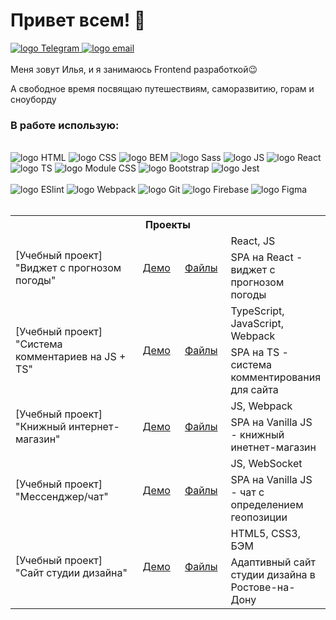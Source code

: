 # Привет всем! 👋

<a target="_blank" href="https://t.me/ilyatkcnk">
    <img src="https://img.shields.io/badge/Telegram-1f1f1f?style=flat-square&logo=Telegram&labelColor=1f1f1f" alt="logo Telegram"/>
</a>
<a target="_blank" href="mailto:detperson@gmail.com">
    <img src="https://img.shields.io/badge/Gmail-1f1f1f?style=flat-square&logo=Gmail&labelColor=1f1f1f" alt="logo email"/>
</a>
<br>
<br>
  Меня зовут Илья, и я занимаюсь Frontend разработкой😉<br>

  А свободное время посвящаю путешествиям, саморазвитию, горам и сноуборду<br>

<h3>В работе использую:</h3><br>
<div>
    <div>
        <img src='https://img.shields.io/badge/HTML5-code-FF9200?style=flat-square&logo=html5&labelColor=black' alt='logo HTML' />
        <img src='https://img.shields.io/badge/CSS3-code-FF9200?style=flat-square&logo=css3&labelColor=black' alt='logo CSS' />
        <img src='https://img.shields.io/badge/BEM-code-FF9200?style=flat-square&labelColor=black' alt='logo BEM' />
        <img src='https://img.shields.io/badge/SASS-code-FF9200?style=flat-square&logo=sass&labelColor=black' alt='logo Sass' />
        <img src='https://img.shields.io/badge/JavaScript-code-FF9200?style=flat-square&logo=javascript&labelColor=black' alt='logo JS' />
        <img src='https://img.shields.io/badge/React-code-FF9200?style=flat-square&logo=react&labelColor=black' alt='logo React' /><br>
        <img src='https://img.shields.io/badge/TypeScript-code-FF9200?style=flat-square&logo=typescript&labelColor=black' alt='logo TS' />
        <img src='https://img.shields.io/badge/Module CSS-code-FF9200?style=flat-square&logo=modulecss&labelColor=black' alt='logo Module CSS' />
        <img src='https://img.shields.io/badge/Bootstrap-code-FF9200?style=flat-square&logo=bootstrap&labelColor=black' alt='logo Bootstrap' />
        <img src='https://img.shields.io/badge/Jest-code-FF9200?style=flat-square&logo=jest&labelColor=black' alt='logo Jest' />
    </div><br>
    <div>
        <img src='https://img.shields.io/badge/ESlint-tool-1924B1?style=flat-square&logo=eslint&labelColor=black' alt='logo ESlint' />
        <img src='https://img.shields.io/badge/Webpack-tool-1924B1?style=flat-square&logo=webpack&labelColor=black' alt='logo Webpack' />
        <img src='https://img.shields.io/badge/Git-tool-1924B1?style=flat-square&logo=git&labelColor=black' alt='logo Git' />
        <img src='https://img.shields.io/badge/Firebase-tool-1924B1?style=flat-square&logo=firebase&labelColor=black' alt='logo Firebase' />
        <img src='https://img.shields.io/badge/Figma-tool-1924B1?style=flat-square&logo=figma&labelColor=black' alt='logo Figma' />
    </div>
</div><br>
<table>
    <tr>
        <th colspan="4">
            Проекты
        </th>
    </tr>
    <tr>
        <td rowspan="2" width="375">
            [Учебный проект] "Виджет с прогнозом погоды"
        </td>
        <td rowspan="2" width="70">
            <a target="_blank" href="https://weather-app-3cdf0.web.app/">
                Демо
            </a>
        </td>
        <td rowspan="2" width="70">
            <a target="_blank" href="https://github.com/detperson/module28_homework_weather_app">
                Файлы
            </a>
        </td>
        <td width="fit-content">
            React, JS
        </td>
    </tr>
    <tr>
        <td>
            SPA на React - виджет с прогнозом погоды
        </td>
    </tr>
    <tr>
        <td rowspan="2" width="375">
            [Учебный проект] "Система комментариев на JS + TS"
        </td>
        <td rowspan="2" width="70">
            <a target="_blank" href="https://comment-system-7404a.web.app/">
                Демо
            </a>
        </td>
        <td rowspan="2" width="70">
            <a target="_blank" href="https://github.com/detperson/module20_homework-Comments-system">
                Файлы
            </a>
        </td>
        <td width="fit-content">
            TypeScript, JavaScript, Webpack
        </td>
    </tr>
    <tr>
        <td>
            SPA на TS - система комментирования для сайта
        </td>
    </tr>
    <tr>
        <td rowspan="2" width="375">
            [Учебный проект] "Книжный интернет-магазин"
        </td>
        <td rowspan="2" width="70">
            <a target="_blank" href="https://bookstore-77fb4.web.app/">
                Демо
            </a>
        </td>
        <td rowspan="2" width="70">
            <a target="_blank" href="https://github.com/detperson/module25_homework-bookshop">
                Файлы
            </a>
        </td>
        <td width="fit-content">
            JS, Webpack
        </td>
    </tr>
    <tr>
        <td>
            SPA на Vanilla JS - книжный инетнет-магазин
        </td>
    </tr>
    <tr>
        <td rowspan="2" width="375">
            [Учебный проект] "Мессенджер/чат"
        </td>
        <td rowspan="2" width="70">
            <a target="_blank"
                href="https://messenger-chat-5a674.web.app/">
                Демо
            </a>
        </td>
        <td rowspan="2" width="70">
            <a target="_blank"
                href="https://github.com/detperson/module15_homework/tree/main/15.5%20%D0%97%D0%B0%D0%B4%D0%B0%D0%BD%D0%B8%D0%B5%203.%20%D0%A7%D0%B0%D1%82">
                Файлы
            </a>
        </td>
        <td width="fit-content">
            JS, WebSocket
        </td>
    </tr>
    <tr>
        <td>
            SPA на Vanilla JS - чат с определением геопозиции
        </td>
    </tr>
    <tr>
        <td rowspan="2" width="375">
            [Учебный проект] "Сайт студии дизайна"
        </td>
        <td rowspan="2" width="70">
            <a target="_blank" href="https://detperson.github.io/hw-module9-design-studio/">
                Демо
            </a>
        </td>
        <td rowspan="2" width="70">
            <a target="_blank" href="https://github.com/detperson/hw-module9-design-studio/tree/master">
                Файлы
            </a>
        </td>
        <td width="fit-content">
            HTML5, CSS3, БЭМ
        </td>
    </tr>
    <tr>
        <td>
            Адаптивный сайт студии дизайна в Ростове-на-Дону
        </td>
    </tr>
</table>
<!--
**detperson/detperson** is a ✨ _special_ ✨ repository because its `README.md` (this file) appears on your GitHub profile.

Here are some ideas to get you started:

- 🔭 I’m currently working on ...
- 🌱 I’m currently learning ...
- 👯 I’m looking to collaborate on ...
- 🤔 I’m looking for help with ...
- 💬 Ask me about ...
- 📫 How to reach me: ...
- 😄 Pronouns: ...
- ⚡ Fun fact: ...
-->
